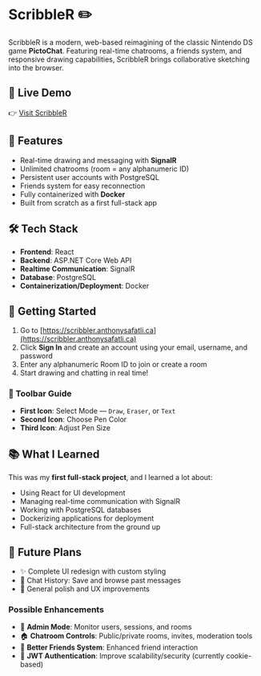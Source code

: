 # ScribbleR ✏️

ScribbleR is a modern, web-based reimagining of the classic Nintendo DS game **PictoChat**. Featuring real-time chatrooms, a friends system, and responsive drawing capabilities, ScribbleR brings collaborative sketching into the browser.

## 🚀 Live Demo

👉 [Visit ScribbleR](https://scribbler.anthonysafatli.ca)

## 🧠 Features

- Real-time drawing and messaging with **SignalR**
- Unlimited chatrooms (room = any alphanumeric ID)
- Persistent user accounts with PostgreSQL
- Friends system for easy reconnection
- Fully containerized with **Docker**
- Built from scratch as a first full-stack app

## 🛠️ Tech Stack

- **Frontend**: React
- **Backend**: ASP.NET Core Web API
- **Realtime Communication**: SignalR
- **Database**: PostgreSQL
- **Containerization/Deployment**: Docker

## 📝 Getting Started

1. Go to [https://scribbler.anthonysafatli.ca](https://scribbler.anthonysafatli.ca)
2. Click **Sign In** and create an account using your email, username, and password
3. Enter any alphanumeric Room ID to join or create a room
4. Start drawing and chatting in real time!

### 🧰 Toolbar Guide

- **First Icon**: Select Mode — `Draw`, `Eraser`, or `Text`
- **Second Icon**: Choose Pen Color
- **Third Icon**: Adjust Pen Size

## 📚 What I Learned

This was my **first full-stack project**, and I learned a lot about:

- Using React for UI development
- Managing real-time communication with SignalR
- Working with PostgreSQL databases
- Dockerizing applications for deployment
- Full-stack architecture from the ground up

## 🔮 Future Plans

- ✨ Complete UI redesign with custom styling
- 💬 Chat History: Save and browse past messages
- 🧹 General polish and UX improvements

### Possible Enhancements

- 🔐 **Admin Mode**: Monitor users, sessions, and rooms
- 🏠 **Chatroom Controls**: Public/private rooms, invites, moderation tools
- 👥 **Better Friends System**: Enhanced friend interaction
- 🔑 **JWT Authentication**: Improve scalability/security (currently cookie-based)
